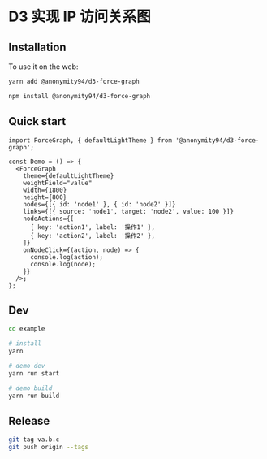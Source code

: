 # D3 实现 IP 访问关系图

## Installation

To use it on the web:

```bash
yarn add @anonymity94/d3-force-graph
```

```bash
npm install @anonymity94/d3-force-graph
```

## Quick start

```tsx
import ForceGraph, { defaultLightTheme } from '@anonymity94/d3-force-graph';

const Demo = () => {
  <ForceGraph
    theme={defaultLightTheme}
    weightField="value"
    width={1800}
    height={800}
    nodes={[{ id: 'node1' }, { id: 'node2' }]}
    links={[{ source: 'node1', target: 'node2', value: 100 }]}
    nodeActions={[
      { key: 'action1', label: '操作1' },
      { key: 'action2', label: '操作2' },
    ]}
    onNodeClick={(action, node) => {
      console.log(action);
      console.log(node);
    }}
  />;
};
```

## Dev

```bash
cd example

# install
yarn

# demo dev
yarn run start

# demo build
yarn run build
```


## Release

```bash
git tag va.b.c
git push origin --tags 
```